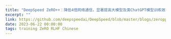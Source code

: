 ```yaml
---
title: "DeepSpeed ZeRO++：降低4倍网络通信，显著提高大模型及类ChatGPT模型训练效率"
excerpt: ""
link: https://github.com/deepspeedai/DeepSpeed/blob/master/blogs/zeropp/chinese/README.md
date: 2023-06-22 00:00:00
tags: training ZeRO RLHF Chinese
---
```

